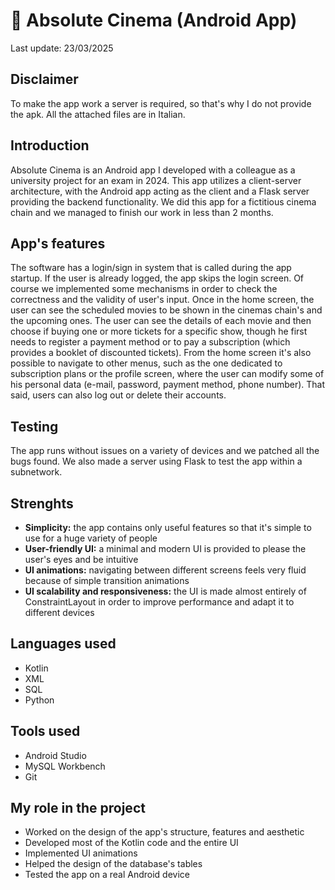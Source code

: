 # 📱 Absolute Cinema (Android App)
Last update: 23/03/2025
## Disclaimer
To make the app work a server is required, so that's why I do not provide the apk. All the attached files are in Italian.
## Introduction
Absolute Cinema is an Android app I developed with a colleague as a university project for an exam in 2024. This app utilizes a client-server architecture, with the Android app acting as the client and a Flask server providing the backend functionality. 
We did this app for a fictitious cinema chain and we managed to finish our work in less than 2 months.
## App's features
The software has a login/sign in system that is called during the app startup. If the user is already logged, the app skips the login screen. Of course we implemented some mechanisms in order to check the correctness and the validity
of user's input. Once in the home screen, the user can see the scheduled movies to be shown in the cinemas chain's and the upcoming ones. The user can see the details of each movie and then choose if buying one or more tickets for a specific show, 
though he first needs to register a payment method or to pay a subscription (which provides a booklet of discounted tickets). From the home screen it's also possible to navigate to other menus, such as the one dedicated to subscription plans or the
profile screen, where the user can modify some of his personal data (e-mail, password, payment method, phone number). That said, users can also log out or delete their accounts. 
## Testing
The app runs without issues on a variety of devices and we patched all the bugs found. We also made a server using Flask to test the app within a subnetwork.
## Strenghts
- **Simplicity:** the app contains only useful features so that it's simple to use for a huge variety of people
- **User-friendly UI:** a minimal and modern UI is provided to please the user's eyes and be intuitive
- **UI animations:** navigating between different screens feels very fluid because of simple transition animations
- **UI scalability and responsiveness:** the UI is made almost entirely of ConstraintLayout in order to improve performance and adapt it to different devices
## Languages used
- Kotlin
- XML
- SQL
- Python
## Tools used
- Android Studio
- MySQL Workbench
- Git
## My role in the project
- Worked on the design of the app's structure, features and aesthetic
- Developed most of the Kotlin code and the entire UI
- Implemented UI animations
- Helped the design of the database's tables
- Tested the app on a real Android device
